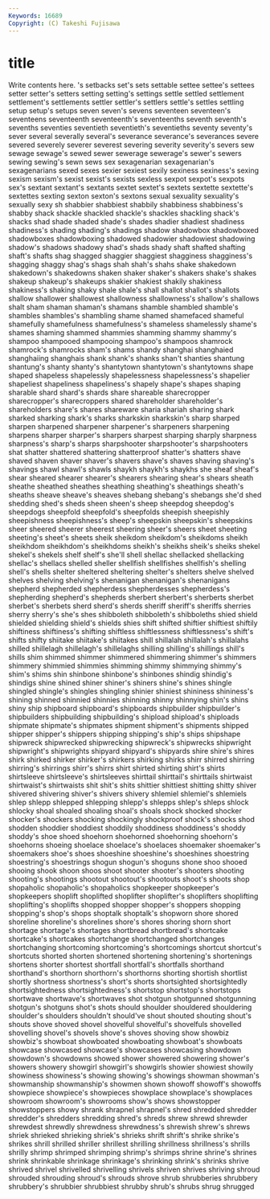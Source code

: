 ```yaml
---
Keywords: 16689 
Copyright: (C) Takeshi Fujisawa
---
```


# title

Write contents here.
's setbacks
set's sets settable settee settee's settees setter setter's setters setting
setting's settings settle settled settlement settlement's settlements settler settler's settlers
settle's settles settling setup setup's setups seven seven's sevens seventeen
seventeen's seventeens seventeenth seventeenth's seventeenths seventh seventh's sevenths seventies seventieth
seventieth's seventieths seventy seventy's sever several severally several's severance severance's
severances severe severed severely severer severest severing severity severity's severs
sew sewage sewage's sewed sewer sewerage sewerage's sewer's sewers sewing
sewing's sewn sews sex sexagenarian sexagenarian's sexagenarians sexed sexes sexier
sexiest sexily sexiness sexiness's sexing sexism sexism's sexist sexist's sexists
sexless sexpot sexpot's sexpots sex's sextant sextant's sextants sextet sextet's
sextets sextette sextette's sextettes sexting sexton sexton's sextons sexual sexuality
sexuality's sexually sexy sh shabbier shabbiest shabbily shabbiness shabbiness's shabby
shack shackle shackled shackle's shackles shackling shack's shacks shad shade
shaded shade's shades shadier shadiest shadiness shadiness's shading shading's shadings
shadow shadowbox shadowboxed shadowboxes shadowboxing shadowed shadowier shadowiest shadowing shadow's
shadows shadowy shad's shads shady shaft shafted shafting shaft's shafts
shag shagged shaggier shaggiest shagginess shagginess's shagging shaggy shag's shags
shah shah's shahs shake shakedown shakedown's shakedowns shaken shaker shaker's
shakers shake's shakes shakeup shakeup's shakeups shakier shakiest shakily shakiness
shakiness's shaking shaky shale shale's shall shallot shallot's shallots shallow
shallower shallowest shallowness shallowness's shallow's shallows shalt sham shaman shaman's
shamans shamble shambled shamble's shambles shambles's shambling shame shamed shamefaced
shameful shamefully shamefulness shamefulness's shameless shamelessly shame's shames shaming shammed
shammies shamming shammy shammy's shampoo shampooed shampooing shampoo's shampoos shamrock
shamrock's shamrocks sham's shams shandy shanghai shanghaied shanghaiing shanghais shank
shank's shanks shan't shanties shantung shantung's shanty shanty's shantytown shantytown's
shantytowns shape shaped shapeless shapelessly shapelessness shapelessness's shapelier shapeliest shapeliness
shapeliness's shapely shape's shapes shaping sharable shard shard's shards share
shareable sharecropper sharecropper's sharecroppers shared shareholder shareholder's shareholders share's shares
shareware sharia shariah sharing shark sharked sharking shark's sharks sharkskin
sharkskin's sharp sharped sharpen sharpened sharpener sharpener's sharpeners sharpening sharpens
sharper sharper's sharpers sharpest sharping sharply sharpness sharpness's sharp's sharps
sharpshooter sharpshooter's sharpshooters shat shatter shattered shattering shatterproof shatter's shatters
shave shaved shaven shaver shaver's shavers shave's shaves shaving shaving's
shavings shawl shawl's shawls shaykh shaykh's shaykhs she sheaf sheaf's
shear sheared shearer shearer's shearers shearing shear's shears sheath sheathe
sheathed sheathes sheathing sheathing's sheathings sheath's sheaths sheave sheave's sheaves
shebang shebang's shebangs she'd shed shedding shed's sheds sheen sheen's
sheep sheepdog sheepdog's sheepdogs sheepfold sheepfold's sheepfolds sheepish sheepishly sheepishness
sheepishness's sheep's sheepskin sheepskin's sheepskins sheer sheered sheerer sheerest sheering
sheer's sheers sheet sheeting sheeting's sheet's sheets sheik sheikdom sheikdom's
sheikdoms sheikh sheikhdom sheikhdom's sheikhdoms sheikh's sheikhs sheik's sheiks shekel
shekel's shekels shelf shelf's she'll shell shellac shellacked shellacking shellac's
shellacs shelled sheller shellfish shellfishes shellfish's shelling shell's shells shelter
sheltered sheltering shelter's shelters shelve shelved shelves shelving shelving's shenanigan
shenanigan's shenanigans shepherd shepherded shepherdess shepherdesses shepherdess's shepherding shepherd's shepherds
sherbert sherbert's sherberts sherbet sherbet's sherbets sherd sherd's sherds sheriff
sheriff's sheriffs sherries sherry sherry's she's shes shibboleth shibboleth's shibboleths
shied shield shielded shielding shield's shields shies shift shifted shiftier
shiftiest shiftily shiftiness shiftiness's shifting shiftless shiftlessness shiftlessness's shift's shifts
shifty shiitake shiitake's shiitakes shill shillalah shillalah's shillalahs shilled shillelagh
shillelagh's shillelaghs shilling shilling's shillings shill's shills shim shimmed shimmer
shimmered shimmering shimmer's shimmers shimmery shimmied shimmies shimming shimmy shimmying
shimmy's shim's shims shin shinbone shinbone's shinbones shindig shindig's shindigs
shine shined shiner shiner's shiners shine's shines shingle shingled shingle's
shingles shingling shinier shiniest shininess shininess's shining shinned shinnied shinnies
shinning shinny shinnying shin's shins shiny ship shipboard shipboard's shipboards
shipbuilder shipbuilder's shipbuilders shipbuilding shipbuilding's shipload shipload's shiploads shipmate shipmate's
shipmates shipment shipment's shipments shipped shipper shipper's shippers shipping shipping's
ship's ships shipshape shipwreck shipwrecked shipwrecking shipwreck's shipwrecks shipwright shipwright's
shipwrights shipyard shipyard's shipyards shire shire's shires shirk shirked shirker
shirker's shirkers shirking shirks shirr shirred shirring shirring's shirrings shirr's
shirrs shirt shirted shirting shirt's shirts shirtsleeve shirtsleeve's shirtsleeves shirttail
shirttail's shirttails shirtwaist shirtwaist's shirtwaists shit shit's shits shittier shittiest
shitting shitty shiver shivered shivering shiver's shivers shivery shlemiel shlemiel's
shlemiels shlep shlepp shlepped shlepping shlepp's shlepps shlep's shleps shlock
shlocky shoal shoaled shoaling shoal's shoals shock shocked shocker shocker's
shockers shocking shockingly shockproof shock's shocks shod shodden shoddier shoddiest
shoddily shoddiness shoddiness's shoddy shoddy's shoe shoed shoehorn shoehorned shoehorning
shoehorn's shoehorns shoeing shoelace shoelace's shoelaces shoemaker shoemaker's shoemakers shoe's
shoes shoeshine shoeshine's shoeshines shoestring shoestring's shoestrings shogun shogun's shoguns
shone shoo shooed shooing shook shoon shoos shoot shooter shooter's
shooters shooting shooting's shootings shootout shootout's shootouts shoot's shoots shop
shopaholic shopaholic's shopaholics shopkeeper shopkeeper's shopkeepers shoplift shoplifted shoplifter shoplifter's
shoplifters shoplifting shoplifting's shoplifts shopped shopper shopper's shoppers shopping shopping's
shop's shops shoptalk shoptalk's shopworn shore shored shoreline shoreline's shorelines
shore's shores shoring shorn short shortage shortage's shortages shortbread shortbread's
shortcake shortcake's shortcakes shortchange shortchanged shortchanges shortchanging shortcoming shortcoming's shortcomings
shortcut shortcut's shortcuts shorted shorten shortened shortening shortening's shortenings shortens
shorter shortest shortfall shortfall's shortfalls shorthand shorthand's shorthorn shorthorn's shorthorns
shorting shortish shortlist shortly shortness shortness's short's shorts shortsighted shortsightedly
shortsightedness shortsightedness's shortstop shortstop's shortstops shortwave shortwave's shortwaves shot shotgun
shotgunned shotgunning shotgun's shotguns shot's shots should shoulder shouldered shouldering
shoulder's shoulders shouldn't should've shout shouted shouting shout's shouts shove
shoved shovel shovelful shovelful's shovelfuls shovelled shovelling shovel's shovels shove's
shoves shoving show showbiz showbiz's showboat showboated showboating showboat's showboats
showcase showcased showcase's showcases showcasing showdown showdown's showdowns showed shower
showered showering shower's showers showery showgirl showgirl's showgirls showier showiest
showily showiness showiness's showing showing's showings showman showman's showmanship showmanship's
showmen shown showoff showoff's showoffs showpiece showpiece's showpieces showplace showplace's
showplaces showroom showroom's showrooms show's shows showstopper showstoppers showy shrank
shrapnel shrapnel's shred shredded shredder shredder's shredders shredding shred's shreds
shrew shrewd shrewder shrewdest shrewdly shrewdness shrewdness's shrewish shrew's shrews
shriek shrieked shrieking shriek's shrieks shrift shrift's shrike shrike's shrikes
shrill shrilled shriller shrillest shrilling shrillness shrillness's shrills shrilly shrimp
shrimped shrimping shrimp's shrimps shrine shrine's shrines shrink shrinkable shrinkage
shrinkage's shrinking shrink's shrinks shrive shrived shrivel shrivelled shrivelling shrivels
shriven shrives shriving shroud shrouded shrouding shroud's shrouds shrove shrub
shrubberies shrubbery shrubbery's shrubbier shrubbiest shrubby shrub's shrubs shrug shrugged
